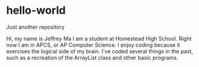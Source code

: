 # hello-world
Just another repository

Hi, my name is Jeffrey Ma
I am a student at Homestead High School. Right now I am in APCS, or AP Computer Science. I enjoy coding because it exercises the logical side of my brain. I've coded several things in the past, such as a recreation of the ArrayList class and other basic programs.  
